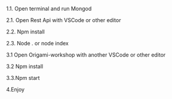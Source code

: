 1.1. Open terminal and run Mongod

2.1. Open Rest Api with VSCode or other editor

2.2. Npm install

2.3. Node . or node index

3.1 Open Origami-workshop with another VSCode or other editor

3.2 Npm install

3.3.Npm start

4.Enjoy